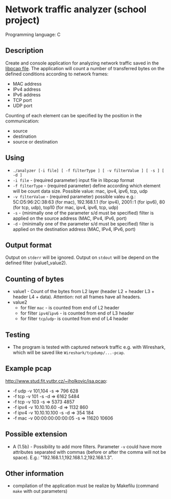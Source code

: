 # Network traffic analyzer (school project)

Programming language: C

## Description

Create and console application for analyzing network traffic saved in the [libpcap file](https://wiki.wireshark.org/Development/LibpcapFileFormat). The application will count a number of transferred bytes on the defined conditions according to network frames:

* MAC address
* IPv4 address
* IPv6 address
* TCP port
* UDP port

Counting of each element can be specified by the position in the communication:

* source
* destination
* source or destination

## Using

* `./analyzer [-i file] [ -f filterType ] [ -v filterValue ] [ -s ] [ -d ]`   
* `-i file` - (required parameter) input file in libpcap format   
* `-f filterType` - (required parameter) define according which element will be count data size. Possible value: mac, ipv4, ipv6, tcp, udp   
* `-v filterValue` - (required parameter) possible valeu e.g.: 5C:D5:96:2C:38:63 (for mac), 192.168.1.1 (for ipv4), 2001::1 (for ipv6), 80 (for tcp, udp), top10 (for mac, ipv4, ipv6, tcp, udp)   
* `-s` - (minimally one of the parameter s/d must be specified) filter is applied on the source address (MAC, IPv4, IPv6, port)   
* `-d` - (minimally one of the parameter s/d must be specified) filter is applied on the destination address (MAC, IPv4, IPv6, port)   

## Output format

Output on `stderr` will be ignored. Output on `stdout` will be depend on the defined filter (value1_value2). 

## Counting of bytes

* value1 - Count of the bytes from L2 layer (header L2 + header L3 + header L4 + data). Attention: not all frames have all headers.
* value2
  * for filer `mac` - is counted from end of L2 header
  * for filter `ipv4`/`ipv6` - is counted from end of L3 header
  * for filter `tcp`/`udp`- is counted from end of L4 header

## Testing

* The program is tested with captured network traffic e.g. with Wireshark, which will be saved like `Wireshark/tcpdump/...-pcap`.

## Example pcap

http://www.stud.fit.vutbr.cz/~iholkovic/isa.pcap:
* -f udp -v 101,104 -s => 796 628   
* -f tcp -v 101 -s -d => 6162 5484   
* -f tcp -v 103 -s => 5373 4857   
* -f ipv4 -v 10.10.10.60 -d => 1132 860   
* -f ipv4 -v 10.10.10.100 -s -d => 354 184   
* -f mac -v 00:00:00:00:00:05 -s => 11620 10606   

## Possible extension

* A (1.5b) - Possibility to add more filters. Parameter `-v` could have more attributes separated with commas (before or after the comma will not be space). E.g.: "192.168.1.1,192.168.1.2,192.168.1.3".

## Other information

* compilation of the application must be realize by Makefilu (command `make` with out parameters)
